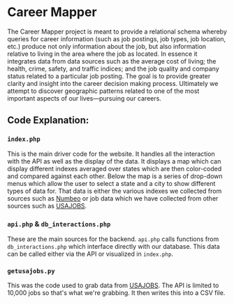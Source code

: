 # Career Mapper
The Career Mapper project is meant to provide a relational schema whereby queries for career information (such as job postings, job types, job location, etc.) produce not only information about the job, but also information relative to living in the area where the job as located. In essence it integrates data from data sources such as the average cost of living; the health, crime, safety, and traffic indices; and the job quality and company status related to a particular job posting. 
The goal is to provide greater clarity and insight into the career decision making process. Ultimately we attempt to discover geographic patterns related to one of the most important aspects of our lives—pursuing our careers.

## Code Explanation:
### `index.php`
This is the main driver code for the website. It handles all the interaction with the API as well as the display of the data. It displays a map which can display different indexes averaged over states which are then color-coded and compared against each other. Below the map is a series of drop-down menus which allow the user to select a state and a city to show different types of data for. That data is either the various indexes we collected from sources such as [Numbeo](https://www.numbeo.com/cost-of-living/) or job data which we have collected from other sources such as [USAJOBS](https://www.usajobs.gov/).

### `api.php` & `db_interactions.php`
These are the main sources for the backend. `api.php` calls functions from `db_interactions.php` which interface directly with our database. This data can be called either via the API or visualized in `index.php`.

### `getusajobs.py`
This was the code used to grab data from [USAJOBS](https://www.usajobs.gov/). The API is limited to 10,000 jobs so that's what we're grabbing. It then writes this into a CSV file.
